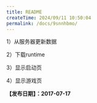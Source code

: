 ```yaml
---
title: README
createTime: 2024/09/11 10:50:04
permalink: /docs/9snnhbmo/
---
```

1）从服务器更新数据

2）下载runtime

3）显示启动页

4）显示游戏页

**【发布日期】：2017-07-17**
